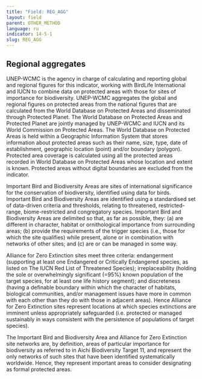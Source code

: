 ```yaml
---
title: "Field: REG_AGG"
layout: field
parent: OTHER_METHOD
language: ru
indicator: 14-5-1
slug: REG_AGG
---
```

## Regional aggregates

UNEP-WCMC is the agency in charge of calculating and reporting global and regional figures for this indicator, working with BirdLife International and IUCN to combine data on protected areas with those for sites of importance for biodiversity. UNEP-WCMC aggregates the global and regional figures on protected areas from the national figures that are calculated from the World Database on Protected Areas and disseminated through Protected Planet. The World Database on Protected Areas and Protected Planet are jointly managed by UNEP-WCMC and IUCN and its World Commission on Protected Areas. The World Database on Protected Areas is held within a Geographic Information System that stores information about protected areas such as their name, size, type, date of establishment, geographic location (point) and/or boundary (polygon). Protected area coverage is calculated using all the protected areas recorded in World Database on Protected Areas whose location and extent is known. Protected areas without digital boundaries are excluded from the indicator.

Important Bird and Biodiversity Areas are sites of international significance for the conservation of biodiversity, identified using data for birds. Important Bird and Biodiversity Areas are identified using a standardised set of data-driven criteria and thresholds, relating to threatened, restricted-range, biome-restricted and congregatory species. Important Bird and Biodiversity Areas are delimited so that, as far as possible, they: (a) are different in character, habitat or ornithological importance from surrounding areas; (b) provide the requirements of the trigger species (i.e., those for which the site qualifies) while present, alone or in combination with networks of other sites; and (c) are or can be managed in some way.

Alliance for Zero Extinction sites meet three criteria: endangerment (supporting at least one Endangered or Critically Endangered species, as listed on The IUCN Red List of Threatened Species); irreplaceability (holding the sole or overwhelmingly significant (=95%) known population of the target species, for at least one life history segment); and discreteness (having a definable boundary within which the character of habitats, biological communities, and/or management issues have more in common with each other than they do with those in adjacent areas). Hence Alliance for Zero Extinction sites represent locations at which species extinctions are imminent unless appropriately safeguarded (i.e. protected or managed sustainably in ways consistent with the persistence of populations of target species).

The Important Bird and Biodiversity Area and Alliance for Zero Extinction site networks are, by definition, areas of particular importance for biodiversity as referred to in Aichi Biodiversity Target 11, and represent the only networks of such sites that have been identified systematically worldwide. Hence, they represent important areas to consider designating as formal protected areas.